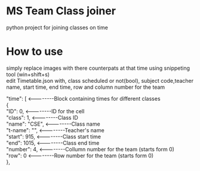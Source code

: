 # MS Team Class joiner
python project for joining classes on time<br />
 
# How to use
simply replace images with there counterpats at that time using snippeting tool (win+shift+s)<br />
edit Timetable.json with, class scheduled or not(bool), subject code,teacher name, start time, end time, row and column number for the team
 

"time": [          <--------Block containing times for different classes <br />
  {<br />
    "ID": 0,       <--------ID for the cell<br />
    "class": 1,    <--------Class ID<br />
    "name": "CSE", <--------Class name<br />
    "t-name": "",  <--------Teacher's name<br />
    "start": 915,  <--------Class start time<br />
    "end": 1015,   <--------Class end time<br />
    "number": 4,   <--------Collumn number for the team (starts form 0)<br />
    "row": 0       <--------Row number for the team (starts form 0)<br />
  },<br />
